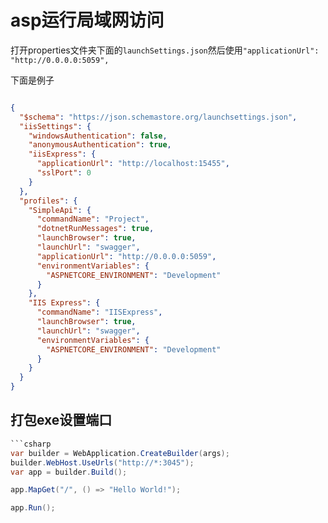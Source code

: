 # asp运行局域网访问

打开properties文件夹下面的`launchSettings.json`然后使用`"applicationUrl": "http://0.0.0.0:5059",`

下面是例子

```json

{
  "$schema": "https://json.schemastore.org/launchsettings.json",
  "iisSettings": {
    "windowsAuthentication": false,
    "anonymousAuthentication": true,
    "iisExpress": {
      "applicationUrl": "http://localhost:15455",
      "sslPort": 0
    }
  },
  "profiles": {
    "SimpleApi": {
      "commandName": "Project",
      "dotnetRunMessages": true,
      "launchBrowser": true,
      "launchUrl": "swagger",
      "applicationUrl": "http://0.0.0.0:5059",
      "environmentVariables": {
        "ASPNETCORE_ENVIRONMENT": "Development"
      }
    },
    "IIS Express": {
      "commandName": "IISExpress",
      "launchBrowser": true,
      "launchUrl": "swagger",
      "environmentVariables": {
        "ASPNETCORE_ENVIRONMENT": "Development"
      }
    }
  }
}

```


## 打包exe设置端口


```csharp
```csharp
var builder = WebApplication.CreateBuilder(args);
builder.WebHost.UseUrls("http://*:3045");
var app = builder.Build();

app.MapGet("/", () => "Hello World!");

app.Run();
```
```